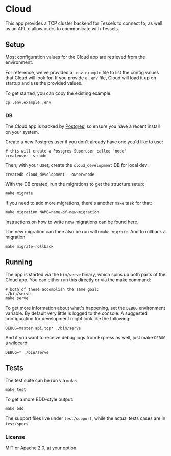 # Cloud

This app provides a TCP cluster backend for Tessels to connect to, as well as an API to
allow users to communicate with Tessels.

## Setup

Most configuration values for the Cloud app are retrieved from the environment.

For reference, we've provided a `.env.example` file to list the config values
that Cloud will look for. If you provide a `.env` file, Cloud will load it up on
startup and use the provided values.

To get started, you can copy the existing example:

    cp .env.example .env

### DB

The Cloud app is backed by [Postgres](http://www.postgresql.org), so ensure you
have a recent install on your system.

Create a new Postgres user if you don't already have one you'd like to use:

    # this will create a Postgres Superuser called 'node'
    createuser -s node

Then, with your user, create the `cloud_development` DB for local dev:

    createdb cloud_development --owner=node

With the DB created, run the migrations to get the structure setup:

    make migrate

If you need to add more migrations, there's another `make` task for that:

    make migration NAME=name-of-new-migration

Instructions on how to write new migrations can be found [here](http://sequelizejs.com/docs/latest/migrations).

The new migration can then also be run with `make migrate`. And to rollback
a migration:

    make migrate-rollback

## Running

The app is started via the `bin/serve` binary, which spins up both parts of the
Cloud app. You can either run this directly or via the make command:

    # both of these accomplish the same goal:
    ./bin/serve
    make serve

To get more information about what's happening, set the `DEBUG` environment
variable. By default very little is logged to the console. A suggested
configuration for development might look like the following:

    DEBUG=master,api,tcp* ./bin/serve

And if you want to receive debug logs from Express as well, just make `DEBUG`
a wildcard:

    DEBUG=* ./bin/serve

## Tests

The test suite can be run via `make`:

    make test

To get a more BDD-style output:

    make bdd

The support files live under `test/support`, while the actual tests cases are in
`test/specs`.


### License

MIT or Apache 2.0, at your option.
